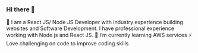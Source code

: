 ### Hi there 👋


🔭 I am a React JS/ Node JS Developer with industry experience building websites and Software Development. I have professional experience working with Node js and React JS. 
🌱 I’m currently learning AWS services
⚡ Love challenging on code to improve coding skills 

<!--
**Elvin2019/Elvin2019** is a ✨ _special_ ✨ repository because its `README.md` (this file) appears on your GitHub profile.

Here are some ideas to get you started:

- 🔭 I’m currently working on ...
- 🌱 I’m currently learning ...
- 👯 I’m looking to collaborate on ...
- 🤔 I’m looking for help with ...
- 💬 Ask me about ...
- 📫 How to reach me: ...
- 😄 Pronouns: ...
- ⚡ Fun fact: ...
-->
